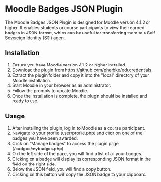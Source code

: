 # Moodle Badges JSON Plugin

The Moodle Badges JSON Plugin is designed for Moodle version 4.1.2 or higher. It enables students or course participants to view their earned badges in JSON format, which can be useful for transferring them to a Self-Sovereign Identity (SSI) agent.

## Installation

1. Ensure you have Moodle version 4.1.2 or higher installed.
2. Download the plugin from https://github.com/pherbke/educredentials.
3. Extract the plugin folder and copy it into the "local" directory of your Moodle installation.
4. Start Moodle in your browser as an administrator.
5. Follow the prompts to update Moodle.
6. Once the installation is complete, the plugin should be installed and ready to use.

## Usage

1. After installing the plugin, log in to Moodle as a course participant.
2. Navigate to your profile (user/profile.php) and click on one of the badges you have been awarded.
3. Click on "Manage badges" to access the plugin page (/badges/mybadges.php).
4. On the left side of the page, you will find a list of all your badges.
5. Clicking on a badge will display its corresponding JSON format in the field on the right side.
6. Below the JSON field, you will find a copy button.
7. Clicking on this button will copy the JSON badge to your clipboard.
